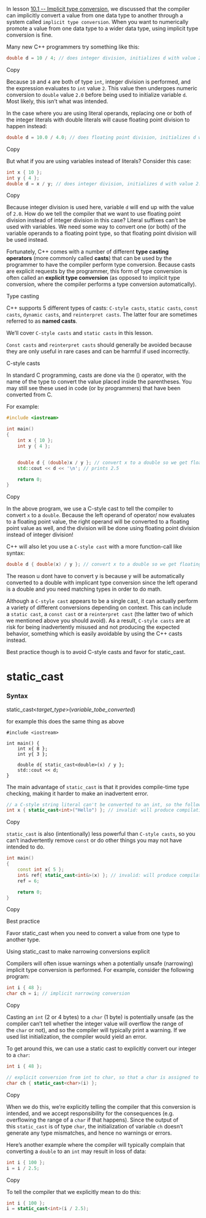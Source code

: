 

In lesson [10.1 -- Implicit type conversion](https://www.learncpp.com/cpp-tutorial/implicit-type-conversion/), we discussed that the compiler can implicitly convert a value from one data type to another through a system called `implicit type conversion`. When you want to numerically promote a value from one data type to a wider data type, using implicit type conversion is fine.

Many new C++ programmers try something like this:

```cpp
double d = 10 / 4; // does integer division, initializes d with value 2.0
```

Copy

Because `10` and `4` are both of type `int`, integer division is performed, and the expression evaluates to `int` value `2`. This value then undergoes numeric conversion to `double` value `2.0` before being used to initialize variable `d`. Most likely, this isn’t what was intended.

In the case where you are using literal operands, replacing one or both of the integer literals with double literals will cause floating point division to happen instead:

```cpp
double d = 10.0 / 4.0; // does floating point division, initializes d with value 2.5
```

Copy

But what if you are using variables instead of literals? Consider this case:

```cpp
int x { 10 };
int y { 4 };
double d = x / y; // does integer division, initializes d with value 2.0
```

Copy

Because integer division is used here, variable `d` will end up with the value of `2.0`. How do we tell the compiler that we want to use floating point division instead of integer division in this case? Literal suffixes can’t be used with variables. We need some way to convert one (or both) of the variable operands to a floating point type, so that floating point division will be used instead.

Fortunately, C++ comes with a number of different **type casting operators** (more commonly called **casts**) that can be used by the programmer to have the compiler perform type conversion. Because casts are explicit requests by the programmer, this form of type conversion is often called an **explicit type conversion** (as opposed to implicit type conversion, where the compiler performs a type conversion automatically).




Type casting

C++ supports 5 different types of casts: `C-style casts`, `static casts`, `const casts`, `dynamic casts`, and `reinterpret casts`. The latter four are sometimes referred to as **named casts**.

We’ll cover `C-style casts` and `static casts` in this lesson.


`Const casts` and `reinterpret casts` should generally be avoided because they are only useful in rare cases and can be harmful if used incorrectly.



C-style casts

In standard C programming, casts are done via the () operator, with the name of the type to convert the value placed inside the parentheses. You may still see these used in code (or by programmers) that have been converted from C.

For example:

```cpp
#include <iostream>

int main()
{
    int x { 10 };
    int y { 4 };


    double d { (double)x / y }; // convert x to a double so we get floating point division
    std::cout << d << '\n'; // prints 2.5

    return 0;
}
```

Copy

In the above program, we use a C-style cast to tell the compiler to convert `x` to a `double`. Because the left operand of operator/ now evaluates to a floating point value, the right operand will be converted to a floating point value as well, and the division will be done using floating point division instead of integer division!

C++ will also let you use a `C-style cast` with a more function-call like syntax:

```cpp
double d { double(x) / y }; // convert x to a double so we get floating point division
```

The reason u dont have to convert y is because y will be automatically converted to a double with implicant type conversion since the left operand is a double and you need matching types in order to do math. 

Although a `C-style cast` appears to be a single cast, it can actually perform a variety of different conversions depending on context. This can include a `static cast`, a `const cast` or a `reinterpret cast` (the latter two of which we mentioned above you should avoid). As a result, `C-style casts` are at risk for being inadvertently misused and not producing the expected behavior, something which is easily avoidable by using the C++ casts instead.

Best practice though is to avoid C-style casts and favor for static_cast.



# static_cast

### Syntax

static_cast<*target_type*>(*variable_tobe_converted*)

for example this does the same thing as above
```
#include <iostream>

int main() {
	int x{ 8 };
	int y{ 3 };

	double d{ static_cast<double>(x) / y };
	std::cout << d;
}
```



The main advantage of `static_cast` is that it provides compile-time type checking, making it harder to make an inadvertent error.

```cpp
// a C-style string literal can't be converted to an int, so the following is an invalid conversion
int x { static_cast<int>("Hello") }; // invalid: will produce compilation error
```

Copy

`static_cast` is also (intentionally) less powerful than `C-style casts`, so you can’t inadvertently remove `const` or do other things you may not have intended to do.

```cpp
int main()
{
	const int x{ 5 };
	int& ref{ static_cast<int&>(x) }; // invalid: will produce compilation error
	ref = 6;

	return 0;
}
```

Copy

Best practice

Favor static_cast when you need to convert a value from one type to another type.


Using static_cast to make narrowing conversions explicit

Compilers will often issue warnings when a potentially unsafe (narrowing) implicit type conversion is performed. For example, consider the following program:

```cpp
int i { 48 };
char ch = i; // implicit narrowing conversion
```

Copy

Casting an `int` (2 or 4 bytes) to a `char` (1 byte) is potentially unsafe (as the compiler can’t tell whether the integer value will overflow the range of the `char` or not), and so the compiler will typically print a warning. If we used list initialization, the compiler would yield an error.

To get around this, we can use a static cast to explicitly convert our integer to a `char`:

```cpp
int i { 48 };

// explicit conversion from int to char, so that a char is assigned to variable ch
char ch { static_cast<char>(i) };
```

Copy

When we do this, we’re explicitly telling the compiler that this conversion is intended, and we accept responsibility for the consequences (e.g. overflowing the range of a `char` if that happens). Since the output of this `static_cast` is of type `char`, the initialization of variable `ch` doesn’t generate any type mismatches, and hence no warnings or errors.

Here’s another example where the compiler will typically complain that converting a `double` to an `int` may result in loss of data:

```cpp
int i { 100 };
i = i / 2.5;
```

Copy

To tell the compiler that we explicitly mean to do this:

```cpp
int i { 100 };
i = static_cast<int>(i / 2.5);
```






